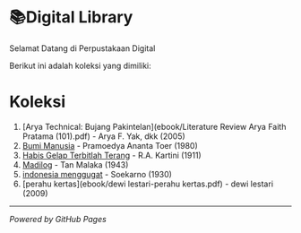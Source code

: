 # 📚Digital Library

Selamat Datang di Perpustakaan Digital 

Berikut ini adalah koleksi yang dimiliki:

# Koleksi
1. [Arya Technical: Bujang Pakintelan](ebook/Literature Review Arya Faith Pratama (101).pdf) - Arya F. Yak, dkk (2005)
2. [Bumi Manusia](ebook/Bumi-Manusia-by-Pramoedya-Ananta-Toer.pdf) - Pramoedya Ananta Toer (1980)
3. [Habis Gelap Terbitlah Terang](ebook/Habis-Gelap-Terbitlah-Terang.pdf) - R.A. Kartini (1911)
4. [Madilog](ebook/tan-malaka-madilog.pdf) - Tan Malaka (1943)
5. [indonesia menggugat](ebook/soekarno-indonesia-menggugat.pdf) - Soekarno (1930)
6. [perahu kertas](ebook/dewi lestari-perahu kertas.pdf) - dewi lestari (2009)
---

*Powered by GitHub Pages*
